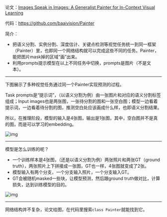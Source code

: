 论文：[Images Speak in Images: A Generalist Painter for In-Context Visual Learning](https://arxiv.org/abs/2212.02499)

代码：https://github.com/baaivision/Painter

简介：

- 把语义分割、实例分割、深度估计、关键点检测等视觉任务统一到同一框架（Painter）里，也即同一个网络结构就可以完成这些不同的任务。Painter，能把图片mask掉的区域“画”出来。
- 利用prompts提示模型在以上不同任务中切换，prompts是图片（不是文本）。

---

下图展示了多种视觉任务通过同一个Painter实现预测的过程。

Task prompts是“提示词”，（以语义分割为例）由一张图片和对应的语义分割标签组成；Input images也是两张图，一张待分割的图和一张空白图；模型一边看着提示词，一边看着待分割的图，推测空白处应该画成什么样，也即语义分割结果。

所以，在推理阶段，模型的输入是4张图，输出是1张图，其中，空白图并不是真的图，而是可以学习的embedding。

![img](https://nx64h4cmlhw.feishu.cn/space/api/box/stream/download/asynccode/?code=YWZlZDU1ZWRiYWIxYjQ3ZDkwMzUyMzI5NmFkMDVhMWVfOGZIcml5VXRpbkZnSG1GUGZFTFRFaTVXakJITExROTZfVG9rZW46U3phVWIyVlI0bzE3MUJ4V0w4RWNqVmlRblRlXzE3Mjk2Njc2MjQ6MTcyOTY3MTIyNF9WNA)

---

模型是怎么训练的呢？

- 一个训练样本是4张图，（还是以语义分割为例）两张照片和两张GT（ground truth），两张照片上下拼接成一张图，GT也一样，4张图就变成了2张。
- 模型输入有两个分支，一个分支输入照片，一个分支输入GT。
- GT会被随机masked一些块，让模型预测，然后跟ground truth做对比，计算损失，达到训练模型的目的。

![img](https://nx64h4cmlhw.feishu.cn/space/api/box/stream/download/asynccode/?code=NzkwYzFkYWNmMDYzZDhhODg3NGYyZGVlNzcwNWVjMjNfdWtVUnFzU0NybGdJUUg1enR1VzVUdVpIRFBROUVUaVBfVG9rZW46TzdGVWJBa1RLb1BBRTJ4WDRwQ2N1V2hBbjFkXzE3Mjk2Njc2MjQ6MTcyOTY3MTIyNF9WNA)

---

网络结构并不复杂，论文给图，在代码里搜索`class Painter`就能找到它。